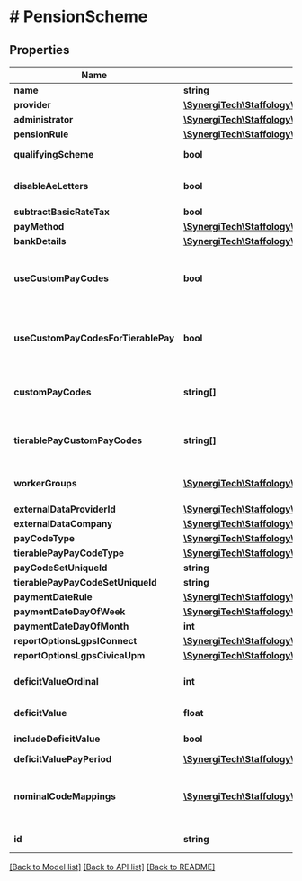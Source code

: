 # # PensionScheme

## Properties

Name | Type | Description | Notes
------------ | ------------- | ------------- | -------------
**name** | **string** |  |
**provider** | [**\SynergiTech\Staffology\Model\PensionProvider**](PensionProvider.md) |  | [optional]
**administrator** | [**\SynergiTech\Staffology\Model\PensionAdministrator**](PensionAdministrator.md) |  | [optional]
**pensionRule** | [**\SynergiTech\Staffology\Model\PensionRule**](PensionRule.md) |  | [optional]
**qualifyingScheme** | **bool** | Set to true if this is a Qualifying Scheme for Auto Enrolment | [optional]
**disableAeLetters** | **bool** | Set to true if the provider deals with AutoEnrolment Letters and therefore the system should not generate them | [optional]
**subtractBasicRateTax** | **bool** |  | [optional]
**payMethod** | [**\SynergiTech\Staffology\Model\PayMethod**](PayMethod.md) |  | [optional]
**bankDetails** | [**\SynergiTech\Staffology\Model\BankDetails**](BankDetails.md) |  | [optional]
**useCustomPayCodes** | **bool** | If set to true then rather than using the setting on the PayCode to determine if the pay is pensionable  we&#39;ll instead treat it as pensionable if the Code is included in CustomPayCodes | [optional]
**useCustomPayCodesForTierablePay** | **bool** | If set to true then rather than using the setting on the PayCode to determine if the pay is tierable  we&#39;ll instead treat it as tierable if the Code is included in TierablePayCustomPayCodes | [optional]
**customPayCodes** | **string[]** | If UseCustomPayCodes is set to true then this contains a list of PayCodes.Code  that we&#39;ll treat as being pensionable. | [optional]
**tierablePayCustomPayCodes** | **string[]** | If UseCustomPayCodesForTierablePay is set to true then this contains a list of PayCodes.Code  that we&#39;ll treat as being tierable. | [optional]
**workerGroups** | [**\SynergiTech\Staffology\Model\WorkerGroup[]**](WorkerGroup.md) | A list of WorkerGroups for this Pension. There must always be at least one WorkerGroup | [optional]
**externalDataProviderId** | [**\SynergiTech\Staffology\Model\ExternalDataProviderId**](ExternalDataProviderId.md) |  | [optional]
**externalDataCompany** | [**\SynergiTech\Staffology\Model\ExternalDataCompany**](ExternalDataCompany.md) |  | [optional]
**payCodeType** | [**\SynergiTech\Staffology\Model\PensionPayCode**](PensionPayCode.md) |  | [optional]
**tierablePayPayCodeType** | [**\SynergiTech\Staffology\Model\PensionPayCode**](PensionPayCode.md) |  | [optional]
**payCodeSetUniqueId** | **string** |  | [optional]
**tierablePayPayCodeSetUniqueId** | **string** |  | [optional]
**paymentDateRule** | [**\SynergiTech\Staffology\Model\PaymentDateRule**](PaymentDateRule.md) |  | [optional]
**paymentDateDayOfWeek** | [**\SynergiTech\Staffology\Model\DayOfWeek**](DayOfWeek.md) |  | [optional]
**paymentDateDayOfMonth** | **int** |  | [optional]
**reportOptionsLgpsIConnect** | [**\SynergiTech\Staffology\Model\PensionSchemeReportOptionsLgpsIConnect**](PensionSchemeReportOptionsLgpsIConnect.md) |  | [optional]
**reportOptionsLgpsCivicaUpm** | [**\SynergiTech\Staffology\Model\PensionSchemeReportOptionsLgpsCivicaUpm**](PensionSchemeReportOptionsLgpsCivicaUpm.md) |  | [optional]
**deficitValueOrdinal** | **int** | The Ordinal used to identify the PaySchedule which the Deficit will be against | [optional]
**deficitValue** | **float** | The Defict value that will be deducted in a PaySchedule | [optional]
**includeDeficitValue** | **bool** | Set to true if this a Deficit Payment needs to be assigned to a PaySchedule | [optional]
**deficitValuePayPeriod** | [**\SynergiTech\Staffology\Model\PayPeriods**](PayPeriods.md) |  | [optional]
**nominalCodeMappings** | [**\SynergiTech\Staffology\Model\PensionSchemeNominalCodeMapping[]**](PensionSchemeNominalCodeMapping.md) | The PensionSchemeNominalCodeMappings used to map the PayCodes to a PensionScheme for the journal configuration | [optional]
**id** | **string** | [readonly] The unique id of the object | [optional] [readonly]

[[Back to Model list]](../../README.md#models) [[Back to API list]](../../README.md#endpoints) [[Back to README]](../../README.md)
